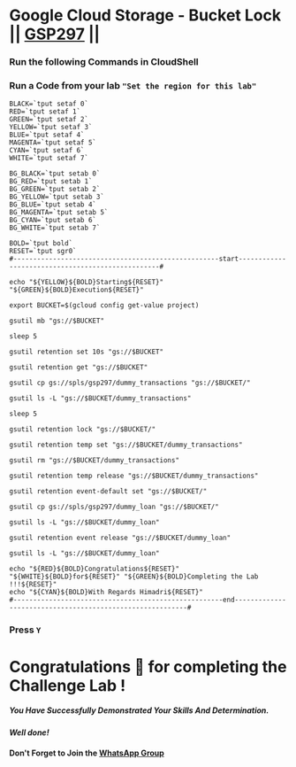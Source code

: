 # Google Cloud Storage - Bucket Lock || [GSP297](https://www.cloudskillsboost.google/focuses/3483?parent=catalog) ||

### Run the following Commands in CloudShell
### Run a Code from your lab ```"Set the region for this lab"```

```
BLACK=`tput setaf 0`
RED=`tput setaf 1`
GREEN=`tput setaf 2`
YELLOW=`tput setaf 3`
BLUE=`tput setaf 4`
MAGENTA=`tput setaf 5`
CYAN=`tput setaf 6`
WHITE=`tput setaf 7`

BG_BLACK=`tput setab 0`
BG_RED=`tput setab 1`
BG_GREEN=`tput setab 2`
BG_YELLOW=`tput setab 3`
BG_BLUE=`tput setab 4`
BG_MAGENTA=`tput setab 5`
BG_CYAN=`tput setab 6`
BG_WHITE=`tput setab 7`

BOLD=`tput bold`
RESET=`tput sgr0`
#----------------------------------------------------start--------------------------------------------------#

echo "${YELLOW}${BOLD}Starting${RESET}" "${GREEN}${BOLD}Execution${RESET}"

export BUCKET=$(gcloud config get-value project)

gsutil mb "gs://$BUCKET"

sleep 5

gsutil retention set 10s "gs://$BUCKET"

gsutil retention get "gs://$BUCKET"

gsutil cp gs://spls/gsp297/dummy_transactions "gs://$BUCKET/"

gsutil ls -L "gs://$BUCKET/dummy_transactions"

sleep 5

gsutil retention lock "gs://$BUCKET/"

gsutil retention temp set "gs://$BUCKET/dummy_transactions"

gsutil rm "gs://$BUCKET/dummy_transactions"

gsutil retention temp release "gs://$BUCKET/dummy_transactions"

gsutil retention event-default set "gs://$BUCKET/"

gsutil cp gs://spls/gsp297/dummy_loan "gs://$BUCKET/"

gsutil ls -L "gs://$BUCKET/dummy_loan"

gsutil retention event release "gs://$BUCKET/dummy_loan"

gsutil ls -L "gs://$BUCKET/dummy_loan"

echo "${RED}${BOLD}Congratulations${RESET}" "${WHITE}${BOLD}for${RESET}" "${GREEN}${BOLD}Completing the Lab !!!${RESET}"
echo "${CYAN}${BOLD}With Regards Himadri${RESET}"
#-----------------------------------------------------end----------------------------------------------------------#
```
### Press ```Y```

# Congratulations 🎉 for completing the Challenge Lab !

##### *You Have Successfully Demonstrated Your Skills And Determination.*

#### *Well done!*

#### Don't Forget to Join the [WhatsApp Group](https://chat.whatsapp.com/CcX9gXycV1lKmOjnZQCk7g) 
